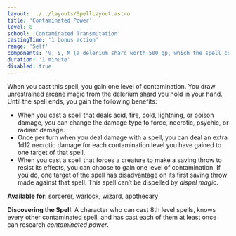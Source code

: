 ```yaml
---
layout: ../../layouts/SpellLayout.astro
title: 'Contaminated Power'
level: 8
school: 'Contaminated Transmutation'
castingTime: '1 bonus action'
range: 'Self'
components: 'V, S, M (a delerium shard worth 500 gp, which the spell consumes)'
duration: '1 minute'
disabled: true
---
```


When you cast this spell, you gain one level of contamination. You draw unrestrained arcane magic from the delerium shard you hold in your hand. Until the spell ends, you gain the following benefits:
- When you cast a spell that deals acid, fire, cold, lightning, or poison damage, you can change the damage type to force, necrotic, psychic, or radiant damage.
- Once per turn when you deal damage with a spell, you can deal an extra 1d12 necrotic damage for each contamination level you have gained to one target of that spell.
- When you cast a spell that forces a creature to make a saving throw to resist its effects, you can choose to gain one level of contamination. If you do, one target of the spell has disadvantage on its first saving throw made against that spell.
  This spell can’t be dispelled by *dispel magic*.

**Available for**: sorcerer, warlock, wizard, apothecary

**Discovering the Spell**: A character who can cast 8th level spells, knows every other contaminated spell, and has cast each of them at least once can research *contaminated power*.
